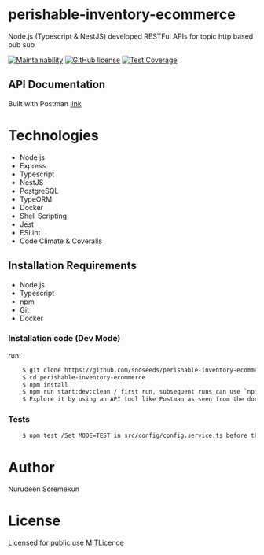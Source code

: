 # perishable-inventory-ecommerce
Node.js (Typescript & NestJS) developed RESTFul APIs for topic http based pub sub

[![Maintainability](https://api.codeclimate.com/v1/badges/82582c51de0ef223d0ad/maintainability)](https://codeclimate.com/github/snoseeds/perishable-inventory-ecommerce/maintainability)
[![GitHub license](https://img.shields.io/github/license/snoseeds/Banka.svg)](https://github.com/snoseeds/perishable-inventory-ecommerce/blob/main/LICENSE)
[![Test Coverage](https://api.codeclimate.com/v1/badges/87cbfa83452cbb0dd136/test_coverage)](https://codeclimate.com/github/snoseeds/perishable-inventory-ecommerce/test_coverage)

## API Documentation
Built with Postman [link](https://documenter.getpostman.com/view/6777319/UVC3kntS)

# Technologies

* Node js
* Express
* Typescript
* NestJS
* PostgreSQL
* TypeORM
* Docker
* Shell Scripting
* Jest
* ESLint
* Code Climate & Coveralls

## Installation Requirements

* Node js
* Typescript
* npm
* Git
* Docker

### Installation code (Dev Mode)
run: 
```Bash
    $ git clone https://github.com/snoseeds/perishable-inventory-ecommerce
    $ cd perishable-inventory-ecommerce
    $ npm install
    $ npm run start:dev:clean / first run, subsequent runs can use `npm run start:dev` if the db is to be preserved
    $ Explore it by using an API tool like Postman as seen from the documentation above
```

### Tests
```Bash
    $ npm test /Set MODE=TEST in src/config/config.service.ts before that, be sure to reset it to MODE=DEV or PROD as need be
```


# Author

Nurudeen Soremekun

# License

Licensed for public use [MITLicence](https://opensource.org/licenses/MIT)
